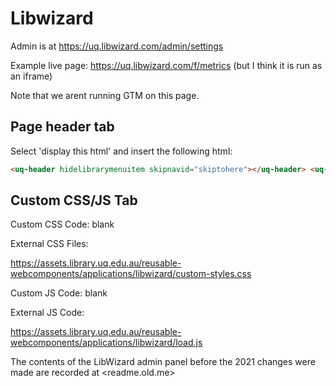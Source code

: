 # Libwizard

Admin is at <https://uq.libwizard.com/admin/settings>

Example live page: <https://uq.libwizard.com/f/metrics> (but I think it is run as an iframe)

Note that we arent running GTM on this page.

## Page header tab

Select 'display this html' and insert the following html:

```html
<uq-header hidelibrarymenuitem skipnavid="skiptohere"></uq-header> <uq-site-header> </uq-site-header>
```

## Custom CSS/JS Tab

Custom CSS Code: blank

External CSS Files:

<https://assets.library.uq.edu.au/reusable-webcomponents/applications/libwizard/custom-styles.css>

Custom JS Code: blank

External JS Code:

<https://assets.library.uq.edu.au/reusable-webcomponents/applications/libwizard/load.js>

The contents of the LibWizard admin panel before the 2021 changes were made are recorded at <readme.old.me>

